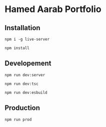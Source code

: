 # Hamed Aarab Portfolio

## Installation

```
npm i -g live-server
```

```
npm install
```

## Developement

```
npm run dev:server
```

```
npm run dev:tsc
```

```
npm run dev:esbuild
```

## Production

```
npm run prod
```
